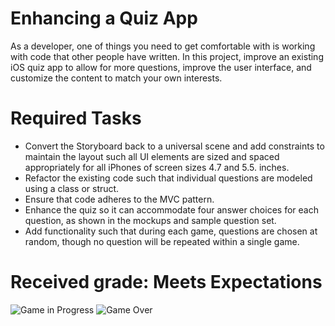 # Enhancing a Quiz App 
As a developer, one of things you need to get comfortable with is working with code that other people have written. In this project, improve an existing iOS quiz app to allow for more questions, improve the user interface, and customize the content to match your own interests.

# Required Tasks
- Convert the Storyboard back to a universal scene and add constraints to maintain the layout such all UI elements are sized and spaced appropriately for all iPhones of screen sizes 4.7 and 5.5. inches.
- Refactor the existing code such that individual questions are modeled using a class or struct.
- Ensure that code adheres to the MVC pattern.
- Enhance the quiz so it can accommodate four answer choices for each question, as shown in the mockups and sample question set.
- Add functionality such that during each game, questions are chosen at random, though no question will be repeated within a single game.

# Received grade: Meets Expectations

![Game in Progress](https://i.imgur.com/NEKvd6p.png)
![Game Over](https://i.imgur.com/eCKiMCR.png)
